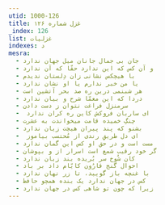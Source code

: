 ```yaml
---
utid: 1000-126
title: غزل شماره ۱۲۶
_index: 126
list: غزلیات
indexes: د
mesra:
  - جان بی جمال جانان میل جهان ندارد
  - و آن کس که این ندارد حقّا که آن ندارد
  - با هیچکس نشانی زان دِلستان ندیدم
  - یا من خبر ندارم یا او نشان ندارد
  - هر شبنمی درین ره صد بحر آتشین است
  - دردا که این معمّا شرح و بیان ندارد
  - سرمنزل فراغت نتوان ز دست دادن
  - ‌ ای ساربان فروکش کاین ره کران ندارد
  - چنگِ خمیده قامت میخواندت به عشرت
  - بشنو که پند پیران هیچت زیان ندارد
  - ‌ ای دل طریقِ رندی از مُحتسب بیاموز
  - مست است و در حق او کس این گمان ندارد
  - گر خود رقیب شمع است اسرار از و بپوشان
  - کان شُوخ سر بُریده بند زبان ندارد
  - احوال گنج قارُون کایّام داد بر باد
  - با غنچه باز گویید، تا زر نهان ندارد
  - کس در جهان ندارد یک بنده همچو حافظ
  - زیرا که چون تو شاهی کس در جهان ندارد
---
```

